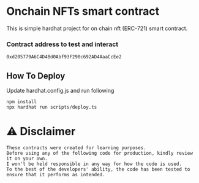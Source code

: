 # Onchain NFTs smart contract

This is simple hardhat project for on chain nft (ERC-721) smart contract.

### Contract address to test and interact

```shell
0xd205779A6C4D4Bd0Abf93F290c692AD4AaaCcEe2
```

## How To Deploy

Update hardhat.config.js and run following

```shell
npm install
npx hardhat run scripts/deploy.ts
```

# ⚠️ Disclaimer

```
These contracts were created for learning purposes.
Before using any of the following code for production, kindly review it on your own.
I won't be held responsible in any way for how the code is used.
To the best of the developers' ability, the code has been tested to ensure that it performs as intended.
```
